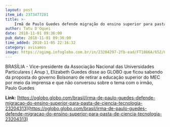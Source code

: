 ```yaml
---
layout: post
item_id: 2373477281
title: >-
    Irmã de Paulo Guedes defende migração do ensino superior para pasta de Ciência e Tecnologia
author: Tatu D'Oquei
date: 2018-11-01 09:36:00
pub_date: 2018-11-01 09:36:00
time_added: 2018-11-05 22:16:32
category: avisamos
image: https://ogimg.infoglobo.com.br/in/23204297-2fb-ead/FT1086A/652/Guedes.jpg
---
```


BRASÍLIA - Vice-presidente da Associação Nacional das Universidades Particulares ( Anup ), Elizabeth Guedes disse ao GLOBO que ficou sabendo da proposta do governo Bolsonaro de retirar a educação superior do MEC por meio da imprensa e que não conversou sobre o tema com o irmão, Paulo Guedes

**Link:** [https://oglobo.globo.com/brasil/irma-de-paulo-guedes-defende-migracao-do-ensino-superior-para-pasta-de-ciencia-tecnologia-23204313](https://oglobo.globo.com/brasil/irma-de-paulo-guedes-defende-migracao-do-ensino-superior-para-pasta-de-ciencia-tecnologia-23204313)

